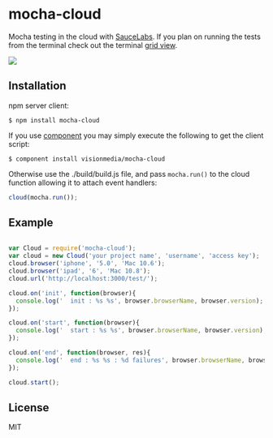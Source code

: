 # mocha-cloud

  Mocha testing in the cloud with [SauceLabs](https://saucelabs.com). If you plan
  on running the tests from the terminal check out the terminal [grid view](https://github.com/visionmedia/mocha-cloud-grid-view).

  ![](https://a248.e.akamai.net/camo.github.com/5de44b460b7f81c02497bec587a1b53832150c28/687474703a2f2f662e636c2e6c792f6974656d732f31653043304c3374317831753377334a323033752f6d6f6368612d677269642d7061737365732e706e67)

## Installation

  npm server client:

```
$ npm install mocha-cloud
```

  If you use [component](https://github.com/component/component)
  you may simply execute the following to get the client script:

```
$ component install visionmedia/mocha-cloud
```

  Otherwise use the ./build/build.js file,
  and pass `mocha.run()` to the cloud function
  allowing it to attach event handlers:

```js
cloud(mocha.run());
```

## Example

```js

var Cloud = require('mocha-cloud');
var cloud = new Cloud('your project name', 'username', 'access key');
cloud.browser('iphone', '5.0', 'Mac 10.6');
cloud.browser('ipad', '6', 'Mac 10.8');
cloud.url('http://localhost:3000/test/');

cloud.on('init', function(browser){
  console.log('  init : %s %s', browser.browserName, browser.version);
});

cloud.on('start', function(browser){
  console.log('  start : %s %s', browser.browserName, browser.version);
});

cloud.on('end', function(browser, res){
  console.log('  end : %s %s : %d failures', browser.browserName, browser.version, res.failures);
});

cloud.start();
```

## License

  MIT
